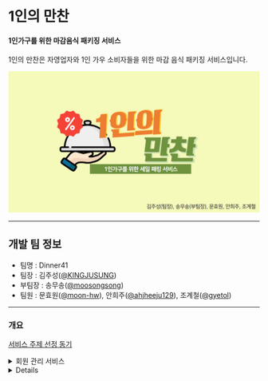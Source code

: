 # 1인의 만찬
#### 1인가구를 위한 마감음식 패키징 서비스

1인의 만찬은 자영업자와 1인 가우 소비자들을 위한 마감 음식 패키징 서비스입니다.

<p align="center"><img src="image/main.PNG" width=700></p>

---

## 개발 팀 정보
- 팀명 : Dinner41
- 팀장 : 김주성([@KINGJUSUNG](https://github.com/KINGJUSUNG))
- 부팀장 : 송무송([@moosongsong](https://github.com/moosongsong))
- 팀원 : 문효원([@moon-hw](https://github.com/moon-hw)), 안희주([@ahjheeju129](https://github.com/ahjheeju129)), 조계철([@gyetol](https://github.com/gyetol))

---

### 개요
[서비스 주제 선정 동기](#1)

<details markdown="1">
<summary>회원 관리 서비스</summary>

[회원 관리 서비스](#2)<br/>
    [1. 회원 가입](#2.1)<br/>
    [2. 회원 정보 수정](#2.2)<br/>
    [3. 회원 탈퇴](#2.3)
</details>

<details markdown="1">
</details>